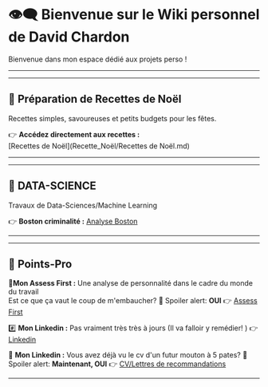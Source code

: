 

# 👁‍🗨 **Bienvenue sur le Wiki personnel de David Chardon**

Bienvenue dans mon espace dédié aux projets perso !

---

---

## 🥞 **Préparation de Recettes de Noël**  

Recettes simples, savoureuses et petits budgets pour les fêtes.  

👉 **Accédez directement aux recettes :**  
[Recettes de Noël](Recette_Noël/Recettes de Noël.md)

---

---
## 💽 **DATA-SCIENCE**  

Travaux de Data-Sciences/Machine Learning  

👉 **Boston criminalité :**
[Analyse Boston](Wiki_propre/Data_Science/Analyse_Boston.md)

---

---
## 🧾 **Points-Pro**  



🦄**Mon Assess First :** 
Une analyse de personnalité dans le cadre du monde du travail  
Est ce que ça vaut le coup de m'embaucher? 
🧲 Spoiler alert: **OUI**
👉 [Assess First](https://my.assessfirst.com/public/profile/wvqj2aow-david-chardon?lang=fr-FR)

#️⃣ **Mon Linkedin :** 
Pas vraiment très très à jours (Il va falloir y remédier! )
👉 [Linkedin](https://www.linkedin.com/in/chardon-david-730030104/)


📜 **Mon Linkedin :**
Vous avez déjà vu le cv d'un futur mouton à 5 pates? 
🧲 Spoiler alert: **Maintenant, OUI**
👉 [CV/Lettres de recommandations](Wiki_propre/Pro/Papiers_pro)

___
